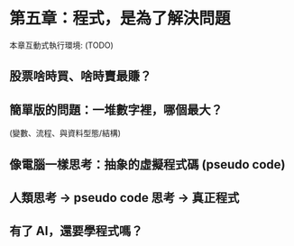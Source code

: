 # 第五章：程式，是為了解決問題

本章互動式執行環境: (TODO)

## 股票啥時買、啥時賣最賺？

## 簡單版的問題：一堆數字裡，哪個最大？

(變數、流程、與資料型態/結構)

## 像電腦一樣思考：抽象的虛擬程式碼 (pseudo code)

## 人類思考 -> pseudo code 思考 -> 真正程式

## 有了 AI，還要學程式嗎？